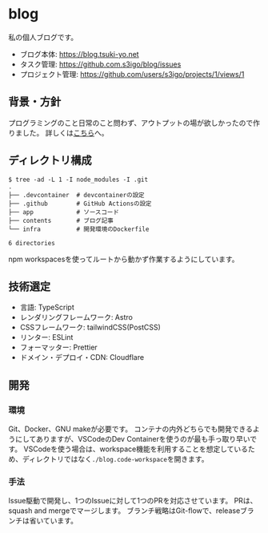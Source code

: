 # blog

私の個人ブログです。

- ブログ本体: https://blog.tsuki-yo.net
- タスク管理: https://github.com.s3igo/blog/issues
- プロジェクト管理: https://github.com/users/s3igo/projects/1/views/1

## 背景・方針

プログラミングのこと日常のこと問わず、アウトプットの場が欲しかったので作りました。
詳しくは[こちら](https://blog.tsuki-yo.net/posts/first-post/)へ。

## ディレクトリ構成

```shell
$ tree -ad -L 1 -I node_modules -I .git
.
├── .devcontainer  # devcontainerの設定
├── .github        # GitHub Actionsの設定
├── app            # ソースコード
├── contents       # ブログ記事
└── infra          # 開発環境のDockerfile

6 directories
```

npm workspacesを使ってルートから動かず作業するようにしています。

##  技術選定

- 言語: TypeScript
- レンダリングフレームワーク: Astro
- CSSフレームワーク: tailwindCSS(PostCSS)
- リンター: ESLint
- フォーマッター: Prettier
- ドメイン・デプロイ・CDN: Cloudflare

## 開発

### 環境

Git、Docker、GNU makeが必要です。
コンテナの内外どちらでも開発できるようにしてありますが、VSCodeのDev Containerを使うのが最も手っ取り早いです。
VSCodeを使う場合は、workspace機能を利用することを想定しているため、ディレクトリではなく`./blog.code-workspace`を開きます。

### 手法

Issue駆動で開発し、1つのIssueに対して1つのPRを対応させています。
PRは、squash and mergeでマージします。
ブランチ戦略はGit-flowで、releaseブランチは省いています。

